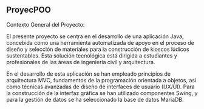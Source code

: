 ## ProyecPOO

Contexto General del Proyecto:

El presente proyecto se centra en el desarrollo de una aplicación Java, concebida como una herramienta automatizada de apoyo en el proceso de diseño y selección de materiales para la construcción de kioscos lúdicos sustentables. Esta solución tecnológica está dirigida a estudiantes y profesionales de las áreas de ingeniería civil y arquitectura.

En el desarrollo de esta aplicación se han empleado principios de arquitectura MVC, fundamentos de la programación orientada a objetos, así como técnicas avanzadas de diseño de interfaces de usuario (UX/UI). Para la construcción de la interfaz gráfica se han utilizado componentes Swing, y para la gestión de datos se ha seleccionado la base de datos MariaDB.
